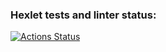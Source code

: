### Hexlet tests and linter status:
[![Actions Status](https://github.com/AllegroGH/frontend-project-46/workflows/hexlet-check/badge.svg)](https://github.com/AllegroGH/frontend-project-46/actions)